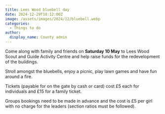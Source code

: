 ```yaml
---
title: Lees Wood bluebell day
date: 2024-12-29T18:12:00Z
image: /assets/images/2024/12/bluebell.webp
categories:
  - Things to do
author:
  display_name: County admin
---
```

Come along with family and friends on **Saturday 10 May** to Lees Wood Scout and Guide Activity Centre and help raise funds for the redevelopment of the buildings.

Stroll amongst the bluebells, enjoy a picnic, play lawn games and have fun around a fire.

Tickets (payable for on the gate by cash or card) cost £5 each for individuals and £15 for a family ticket. 

Groups bookings need to be made in advance and the cost is £5 per girl with no charge for the leaders (section ratios must be followed).
